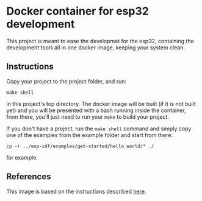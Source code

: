 # Docker container for esp32 development

This project is meant to ease the developmet for the esp32, containing the
development tools all in one docker image, keeping your system clean.

## Instructions

Copy your project to the project folder, and run:
```
make shell
```
in this project's top directory.
The docker image will be built (if it is not built yet) and you will be
presented with a bash running inside the container, from there, you'll just
need to run your `make` to build your project.

If you don't have a project, run the `make shell` command and simply copy one
of the examples from the example folder and start from there:
```
cp -r ../esp-idf/examples/get-started/hello_world/* ./
```
for example.

## References
This image is based on the instructions described [here](https://esp-idf.readthedocs.io/en/latest/get-started/linux-setup.html).

